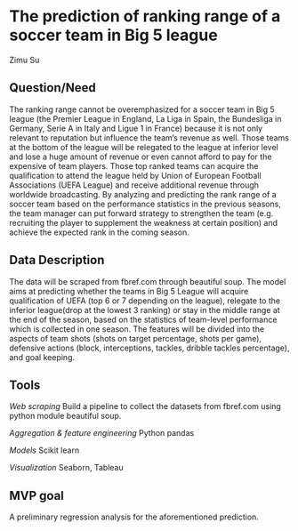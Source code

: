 # The prediction of ranking range of a soccer team in Big 5 league
Zimu Su

## Question/Need

The ranking range cannot be overemphasized for a soccer team in Big 5 league (the Premier League in England, La Liga in Spain, the Bundesliga in Germany, Serie A in Italy and Ligue 1 in France) because it is not only relevant to reputation but influence the team’s revenue as well. Those teams at the bottom of the league will  be relegated to the league at inferior level and lose a huge amount of revenue or even cannot afford to pay for the expensive of team players. Those top ranked teams can acquire the qualification to attend the league held by Union of European Football Associations (UEFA League) and receive additional revenue through worldwide broadcasting. By analyzing and predicting the rank range of a soccer team based on the performance statistics in the previous seasons, the team manager can put forward strategy to strengthen the team (e.g. recruiting the player to supplement the weakness at certain position) and achieve the expected rank in the coming season.

## Data Description

The data will be scraped from fbref.com through beautiful soup. The model aims at predicting whether the teams in Big 5 League will acquire qualification of UEFA (top 6 or 7 depending on the league), relegate to the inferior league(drop at the lowest 3 ranking) or stay in the middle range at the end of the season, based on the statistics of team-level performance which is collected in one season. The features will be divided into the aspects of team shots (shots on target percentage, shots per game), defensive actions (block, interceptions, tackles, dribble tackles percentage), and goal keeping.


## Tools

*Web scraping*
Build a pipeline to collect the datasets from fbref.com using python module beautiful soup.

*Aggregation & feature engineering*
Python pandas

*Models* 
Scikit learn

*Visualization*
Seaborn, Tableau


## MVP goal

A preliminary regression analysis for the aforementioned prediction.



